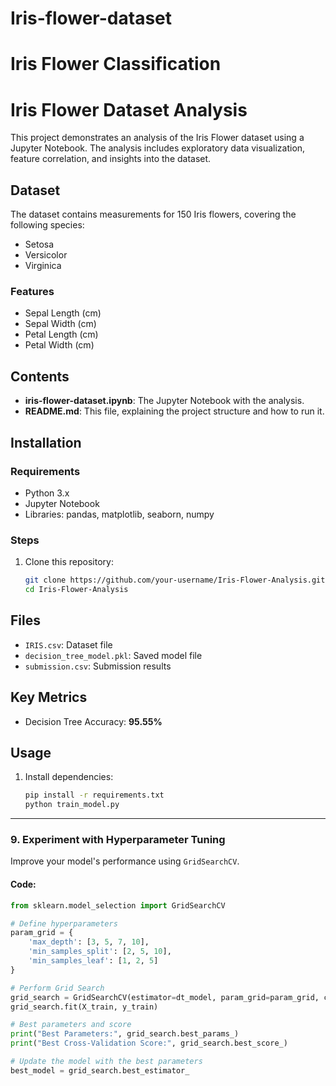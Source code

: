 # Iris-flower-dataset
# Iris Flower Classification

# Iris Flower Dataset Analysis

This project demonstrates an analysis of the Iris Flower dataset using a Jupyter Notebook. The analysis includes exploratory data visualization, feature correlation, and insights into the dataset.

## Dataset
The dataset contains measurements for 150 Iris flowers, covering the following species:
- Setosa
- Versicolor
- Virginica

### Features
- Sepal Length (cm)
- Sepal Width (cm)
- Petal Length (cm)
- Petal Width (cm)

## Contents
- **iris-flower-dataset.ipynb**: The Jupyter Notebook with the analysis.
- **README.md**: This file, explaining the project structure and how to run it.

## Installation

### Requirements
- Python 3.x
- Jupyter Notebook
- Libraries: pandas, matplotlib, seaborn, numpy

### Steps
1. Clone this repository:
   ```bash
   git clone https://github.com/your-username/Iris-Flower-Analysis.git
   cd Iris-Flower-Analysis


## Files
- `IRIS.csv`: Dataset file
- `decision_tree_model.pkl`: Saved model file
- `submission.csv`: Submission results

## Key Metrics
- Decision Tree Accuracy: **95.55%**

## Usage
1. Install dependencies:
   ```bash
   pip install -r requirements.txt
   python train_model.py

---

### **9. Experiment with Hyperparameter Tuning**
Improve your model's performance using `GridSearchCV`.

#### Code:
```python
from sklearn.model_selection import GridSearchCV

# Define hyperparameters
param_grid = {
    'max_depth': [3, 5, 7, 10],
    'min_samples_split': [2, 5, 10],
    'min_samples_leaf': [1, 2, 5]
}

# Perform Grid Search
grid_search = GridSearchCV(estimator=dt_model, param_grid=param_grid, cv=5, scoring='accuracy', n_jobs=-1)
grid_search.fit(X_train, y_train)

# Best parameters and score
print("Best Parameters:", grid_search.best_params_)
print("Best Cross-Validation Score:", grid_search.best_score_)

# Update the model with the best parameters
best_model = grid_search.best_estimator_

